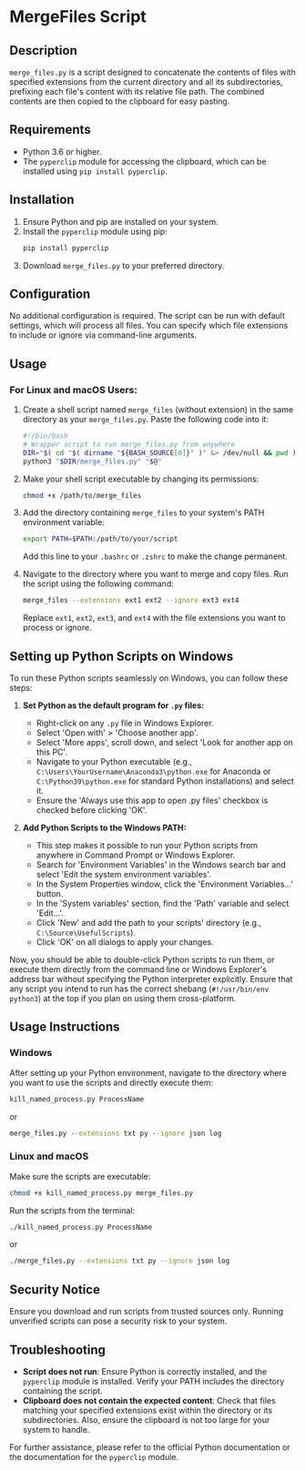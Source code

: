 # MergeFiles Script

## Description

`merge_files.py` is a script designed to concatenate the contents of files with specified extensions from the current directory and all its subdirectories, prefixing each file's content with its relative file path. The combined contents are then copied to the clipboard for easy pasting.

## Requirements

- Python 3.6 or higher.
- The `pyperclip` module for accessing the clipboard, which can be installed using `pip install pyperclip`.

## Installation

1. Ensure Python and pip are installed on your system.
2. Install the `pyperclip` module using pip:
   ```bash
   pip install pyperclip
   ```
3. Download `merge_files.py` to your preferred directory.

## Configuration

No additional configuration is required. The script can be run with default settings, which will process all files. You can specify which file extensions to include or ignore via command-line arguments.

## Usage

### For Linux and macOS Users:

1. Create a shell script named `merge_files` (without extension) in the same directory as your `merge_files.py`. Paste the following code into it:

    ```bash
    #!/bin/bash
    # Wrapper script to run merge_files.py from anywhere
    DIR="$( cd "$( dirname "${BASH_SOURCE[0]}" )" &> /dev/null && pwd )"
    python3 "$DIR/merge_files.py" "$@"
    ```

2. Make your shell script executable by changing its permissions:

    ```bash
    chmod +x /path/to/merge_files
    ```

3. Add the directory containing `merge_files` to your system's PATH environment variable:

    ```bash
    export PATH=$PATH:/path/to/your/script
    ```
    
    Add this line to your `.bashrc` or `.zshrc` to make the change permanent.

4. Navigate to the directory where you want to merge and copy files. Run the script using the following command:

    ```bash
    merge_files --extensions ext1 ext2 --ignore ext3 ext4
    ```

    Replace `ext1`, `ext2`, `ext3`, and `ext4` with the file extensions you want to process or ignore.

## Setting up Python Scripts on Windows

To run these Python scripts seamlessly on Windows, you can follow these steps:

1. **Set Python as the default program for `.py` files:**
   - Right-click on any `.py` file in Windows Explorer.
   - Select 'Open with' > 'Choose another app'.
   - Select 'More apps', scroll down, and select 'Look for another app on this PC'.
   - Navigate to your Python executable (e.g., `C:\Users\YourUsername\Anaconda3\python.exe` for Anaconda or `C:\Python39\python.exe` for standard Python installations) and select it.
   - Ensure the 'Always use this app to open .py files' checkbox is checked before clicking 'OK'.

2. **Add Python Scripts to the Windows PATH:**
   - This step makes it possible to run your Python scripts from anywhere in Command Prompt or Windows Explorer.
   - Search for 'Environment Variables' in the Windows search bar and select 'Edit the system environment variables'.
   - In the System Properties window, click the 'Environment Variables...' button.
   - In the 'System variables' section, find the 'Path' variable and select 'Edit...'.
   - Click 'New' and add the path to your scripts' directory (e.g., `C:\Source\UsefulScripts`).
   - Click 'OK' on all dialogs to apply your changes.

Now, you should be able to double-click Python scripts to run them, or execute them directly from the command line or Windows Explorer's address bar without specifying the Python interpreter explicitly. Ensure that any script you intend to run has the correct shebang (`#!/usr/bin/env python3`) at the top if you plan on using them cross-platform.

## Usage Instructions

### Windows

After setting up your Python environment, navigate to the directory where you want to use the scripts and directly execute them:

```cmd
kill_named_process.py ProcessName
```

or

```cmd
merge_files.py --extensions txt py --ignore json log
```

### Linux and macOS

Make sure the scripts are executable:

```bash
chmod +x kill_named_process.py merge_files.py
```

Run the scripts from the terminal:

```bash
./kill_named_process.py ProcessName
```

or

```bash
./merge_files.py --extensions txt py --ignore json log
```

## Security Notice

Ensure you download and run scripts from trusted sources only. Running unverified scripts can pose a security risk to your system.

## Troubleshooting

- **Script does not run**: Ensure Python is correctly installed, and the `pyperclip` module is installed. Verify your PATH includes the directory containing the script.
- **Clipboard does not contain the expected content**: Check that files matching your specified extensions exist within the directory or its subdirectories. Also, ensure the clipboard is not too large for your system to handle.

For further assistance, please refer to the official Python documentation or the documentation for the `pyperclip` module.
